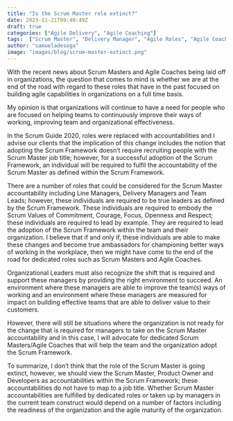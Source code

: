 ```yaml
---
title: "Is the Scrum Master role extinct?"
date: 2023-11-21T09:40:49Z
draft: true
categories: ["Agile Delivery", "Agile Coaching"]
tags:  ["Scrum Master", "Delivery Manager", "Agile Roles", "Agile Coaches"]
author: "samueladesoga"
image: "images/blog/scrum-master-extinct.png"
---
```

 
With the recent news about Scrum Masters and Agile Coaches being laid off in organizations, the question that comes to mind is whether we are at the end of the road with regard to these roles that have in the past focused on building agile capabilities in organizations on a full time basis.
 
My opinion is that organizations will continue to have a need for people who are focused on helping teams to continuously improve their ways of working, improving team and organizational effectiveness.
 
In the Scrum Guide 2020, roles were replaced with accountabilities and I advise our clients that the implication of this change includes the notion that adopting the Scrum Framework doesn’t require recruiting people with the Scrum Master job title; however, for a successful adoption of the Scrum Framework, an individual will be required to fulfil the accountability of the Scrum Master as defined within the Scrum Framework.
 
There are a number of roles that could be considered for the Scrum Master accountability including Line Managers, Delivery Managers and Team Leads; however, these individuals are required to be true leaders as defined by the Scrum Framework. These individuals are required to embody the Scrum Values of Commitment, Courage, Focus, Openness and Respect; these individuals are required to lead by example. They are required to lead the adoption of the Scrum Framework within the team and their organization. I believe that if and only if, these individuals are able to make these changes and become true ambassadors for championing better ways of working in the workplace, then we might have come to the end of the road for dedicated roles such as Scrum Masters and Agile Coaches.
 
Organizational Leaders must also recognize the shift that is required and support these managers by providing the right environment to succeed. An environment where these managers are able to improve the team(s) ways of working and an environment where these managers are measured for impact on building effective teams that are able to deliver value to their customers.
 
However, there will still be situations where the organization is not ready for the change that is required for managers to take on the Scrum Master accountability and in this case, I will advocate for dedicated Scrum Masters/Agile Coaches that will help the team and the organization adopt the Scrum Framework.
 
To summarize, I don’t think that the role of the Scrum Master is going extinct, however, we should view the Scrum Master, Product Owner and Developers as accountabilities within the Scrum Framework; these accountabilities do not have to map to a job title. Whether Scrum Master accountabilities are fulfilled by dedicated roles or taken up by managers in the current team construct would depend on a number of factors including the readiness of the organization and the agile maturity of the organization.
 

